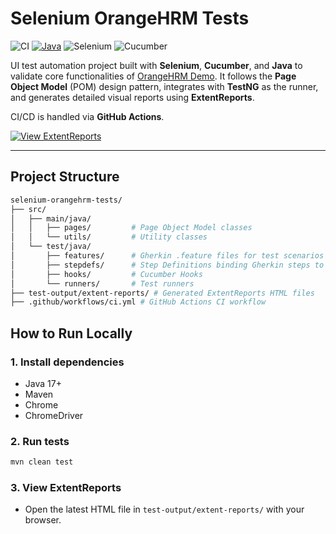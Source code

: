 # Selenium OrangeHRM Tests


![CI](https://github.com/syedabdhalim/selenium-orangehrm-tests/actions/workflows/ci.yml/badge.svg)
[![Java](https://img.shields.io/badge/Java-%23ED8B00.svg?logo=openjdk&logoColor=white)](#)
![Selenium](https://img.shields.io/badge/Selenium-Automation-green?logo=selenium)
![Cucumber](https://img.shields.io/badge/Cucumber-BDD-23d96c?logo=cucumber)

UI test automation project built with **Selenium**, **Cucumber**, and **Java** to validate core functionalities of [OrangeHRM Demo](https://opensource-demo.orangehrmlive.com/). It follows the **Page Object Model** (POM) design pattern, integrates with **TestNG** as the runner, and generates detailed visual reports using **ExtentReports**.

CI/CD is handled via **GitHub Actions**.

[![View ExtentReports](https://img.shields.io/badge/ExtentReports-View_Live_Report-blue)](https://syedabdhalim.github.io/selenium-orangehrm-tests/)

---

## Project Structure
```bash
selenium-orangehrm-tests/
├── src/
│   ├── main/java/
│   │   ├── pages/         # Page Object Model classes
│   │   └── utils/         # Utility classes
│   └── test/java/
│       ├── features/      # Gherkin .feature files for test scenarios
│       ├── stepdefs/      # Step Definitions binding Gherkin steps to code
│       ├── hooks/         # Cucumber Hooks
│       └── runners/       # Test runners
├── test-output/extent-reports/ # Generated ExtentReports HTML files
├── .github/workflows/ci.yml # GitHub Actions CI workflow
```

## How to Run Locally

### 1. Install dependencies
- Java 17+
- Maven
- Chrome
- ChromeDriver

### 2. Run tests
```bash
mvn clean test
```
### 3. View ExtentReports
- Open the latest HTML file in `test-output/extent-reports/` with your browser.
